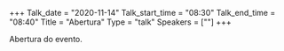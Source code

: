 +++
Talk_date = "2020-11-14"
Talk_start_time = "08:30"
Talk_end_time = "08:40"
Title = "Abertura"
Type = "talk"
Speakers = [""]
+++

Abertura do evento.
